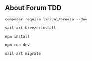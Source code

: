 
## About Forum TDD

````
composer require laravel/breeze --dev

sail art breeze:install

npm install

npm run dev

sail art migrate

````
